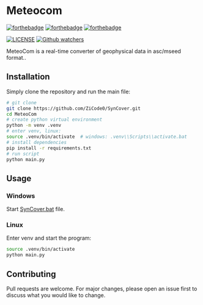 # Meteocom
[![forthebadge](https://forthebadge.com/images/badges/built-with-love.svg)](https://forthebadge.com)
[![forthebadge](https://forthebadge.com/images/badges/uses-brains.svg)](https://forthebadge.com)
[![forthebadge](https://forthebadge.com/images/badges/not-a-bug-a-feature.svg)](https://forthebadge.com)

[comment]: [![License](https://img.shields.io/pypi/l/obspy.svg)](https://pypi.python.org/pypi/obspy/)
[comment]: [![LGPLv3](https://www.gnu.org/graphics/lgplv3-88x31.png)](https://www.gnu.org/licenses/lgpl.html)

[![LICENSE](https://img.shields.io/static/v1?label=LICENSE&message=GPLv3&color=brightgreen&style=for-the-badge&color=grey)](https://www.gnu.org/licenses/lgpl.html)
[![Github watchers](https://img.shields.io/github/watchers/ZiCode0/DrumCorr?label=Watch&style=for-the-badge)](https://github.com/ZiCode0/DrumCorr)


MeteoCom is a real-time converter of geophysical data in asc/mseed format..

## Installation

Simply clone the repository and run the main file:

```bash
# git clone
git clone https://github.com/ZiCode0/SynCover.git
cd MeteoCom
# create python virtual environment
python -m venv .venv
# enter venv, linux:
source .venv/bin/activate  # windows: .venv\\Scripts\\activate.bat
# install dependencies
pip install -r requirements.txt
# run script
python main.py
```


## Usage
### Windows
Start [SynCover.bat](https://github.com/ZiCode0/SynCover/blob/main/SynCover.bat) file.
### Linux
Enter venv and start the program:
 ```bash 
source .venv/bin/activate
python main.py
 ```

## Contributing
Pull requests are welcome. For major changes, please open an issue first to discuss what you would like to change.
